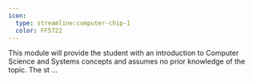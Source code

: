 ```yaml
---
icon:
  type: streamline:computer-chip-1
  color: FF5722
---
```


This module will provide the student with an introduction to Computer Science and Systems concepts and assumes no prior knowledge of the topic. The st ... 

